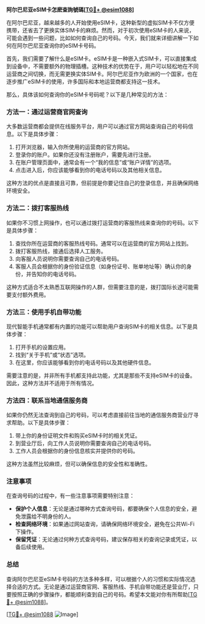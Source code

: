 **阿尔巴尼亚eSIM卡怎麽查詢號碼[[TG💪+ @esim1088](https://t.me/s/esim1088)]**

在阿尔巴尼亚，越来越多的人开始使用eSIM卡，这种新型的虚拟SIM卡不仅方便携带，还省去了更换实体SIM卡的麻烦。然而，对于初次使用eSIM卡的人来说，可能会遇到一些问题，比如如何查询自己的号码。今天，我们就来详细讲解一下如何在阿尔巴尼亚查询你的eSIM卡号码。

首先，我们需要了解什么是eSIM卡。eSIM卡是一种嵌入式SIM卡，可以直接集成到设备中，不需要额外的物理插槽。这种技术的优势在于，用户可以轻松地在不同运营商之间切换，而无需更换实体SIM卡。阿尔巴尼亚作为欧洲的一个国家，也在逐步推广eSIM卡的使用，许多国际和本地运营商都支持这一技术。

那么，具体该如何查询你的eSIM卡号码呢？以下是几种常见的方法：

### 方法一：通过运营商官网查询

大多数运营商都会提供在线服务平台，用户可以通过官方网站查询自己的号码信息。以下是具体步骤：

1. 打开浏览器，输入你所使用的运营商的官方网站。
2. 登录你的账户。如果你还没有注册账户，需要先进行注册。
3. 在账户管理页面中，通常会有一个“我的信息”或“账户详情”的选项。
4. 点击进入后，你应该能够看到你的电话号码以及其他相关信息。

这种方法的优点是直接且可靠，但前提是你要记住自己的登录信息，并且确保网络环境安全。

### 方法二：拨打客服热线

如果你不习惯上网操作，也可以通过拨打运营商的客服热线来查询你的号码。以下是具体步骤：

1. 查找你所在运营商的客服热线号码。通常可以在运营商的官方网站上找到。
2. 拨打客服热线，接通后选择人工服务。
3. 向客服人员说明你需要查询自己的电话号码。
4. 客服人员会根据你的身份验证信息（如身份证号、账单地址等）确认你的身份，并告知你的电话号码。

这种方式适合不太熟悉互联网操作的人群，但需要注意的是，拨打国际长途可能需要支付额外费用。

### 方法三：使用手机自带功能

现代智能手机通常都有内置的功能可以帮助用户查询SIM卡的相关信息。以下是具体步骤：

1. 打开手机的设置应用。
2. 找到“关于手机”或“状态”选项。
3. 在这里，你应该能够看到你的电话号码以及其他硬件信息。

需要注意的是，并非所有手机都支持此功能，尤其是那些不支持eSIM卡的设备。因此，这种方法并不适用于所有情况。

### 方法四：联系当地通信服务商

如果你仍然无法查询到自己的号码，可以考虑直接前往当地的通信服务商营业厅寻求帮助。以下是具体步骤：

1. 带上你的身份证明文件和购买eSIM卡时的相关凭证。
2. 到营业厅后，向工作人员说明你需要查询自己的电话号码。
3. 工作人员会根据你的身份信息核实并提供你的号码。

这种方法虽然比较麻烦，但可以确保信息的安全性和准确性。

### 注意事项

在查询号码的过程中，有一些注意事项需要特别注意：

- **保护个人信息**：无论是通过哪种方式查询号码，都要确保个人信息的安全，避免泄露给不明身份的人。
- **检查网络环境**：如果通过网站查询，请确保网络环境安全，避免在公共Wi-Fi下操作。
- **保留凭证**：无论通过何种方式查询号码，建议保存相关的查询记录或凭证，以备后续使用。

### 总结

查询阿尔巴尼亚eSIM卡号码的方法多种多样，可以根据个人的习惯和实际情况选择合适的方式。无论是通过运营商官网、客服热线、手机自带功能还是营业厅，只要按照正确的步骤操作，都能顺利查到自己的号码。希望本文能对你有所帮助[[TG💪+ @esim1088](https://t.me/s/esim1088)]。

[[TG💪+ @esim1088](https://t.me/s/esim1088) ![Image](https://i.postimg.cc/4NQfJmqS/Snipaste-2025-05-13-00-14-12.png)]
